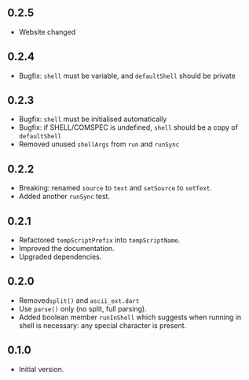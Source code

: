 ## 0.2.5

- Website changed

## 0.2.4

- Bugfix: `shell` must be variable, and `defaultShell` should be private

## 0.2.3

- Bugfix: `shell` must be initialised automatically
- Bugfix: if SHELL/COMSPEC is undefined, `shell` should be a copy of `defaultShell`
- Removed unused `shellArgs` from `run` and `runSync`

## 0.2.2

- Breaking: renamed `source` to `text` and `setSource` to `setText`.
- Added another `runSync` test.

## 0.2.1

- Refactored `tempScriptPrefix` into `tempScriptName`.
- Improved the documentation.
- Upgraded dependencies.

## 0.2.0

- Removed`split()` and `ascii_ext.dart`
- Use `parse()` only (no split, full parsing).
- Added boolean member `runInShell` which suggests when running in shell is necessary: any special character is present.

## 0.1.0

- Initial version.
